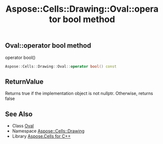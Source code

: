 ﻿---
title: Aspose::Cells::Drawing::Oval::operator bool method
linktitle: operator bool
second_title: Aspose.Cells for C++ API Reference
description: 'Aspose::Cells::Drawing::Oval::operator bool method. operator bool() in C++.'
type: docs
weight: 400
url: /cpp/aspose.cells.drawing/oval/operator_bool/
---
## Oval::operator bool method


operator bool()

```cpp
Aspose::Cells::Drawing::Oval::operator bool() const
```


## ReturnValue

Returns true if the implementation object is not nullptr. Otherwise, returns false

## See Also

* Class [Oval](../)
* Namespace [Aspose::Cells::Drawing](../../)
* Library [Aspose.Cells for C++](../../../)

